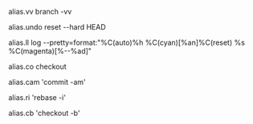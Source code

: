 alias.vv branch -vv

alias.undo reset --hard HEAD

alias.ll log --pretty=format:"%C(auto)%h %C(cyan)[%an]%C(reset) %s %C(magenta)[%--%ad]"

alias.co checkout

alias.cam 'commit -am'

alias.ri 'rebase -i'

alias.cb 'checkout -b'

